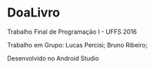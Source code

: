 # DoaLivro
Trabalho Final de Programação I - UFFS 2016

Trabalho em Grupo: Lucas Percisi; Bruno Ribeiro;

Desenvolvido no Android Studio
